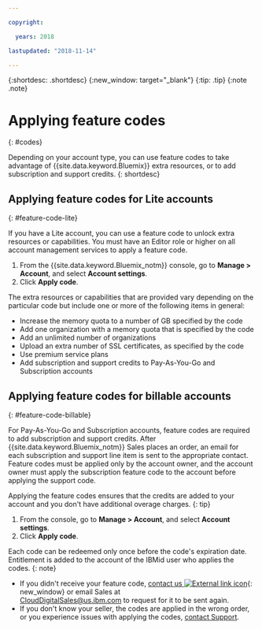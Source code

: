```yaml
---

copyright:

  years: 2018

lastupdated: "2018-11-14" 

---
```


{:shortdesc: .shortdesc}
{:new_window: target="_blank"}
{:tip: .tip}
{:note .note}


# Applying feature codes
{: #codes}

Depending on your account type, you can use feature codes to take advantage of {{site.data.keyword.Bluemix}} extra resources, or to add subscription and support credits.
{: shortdesc}


## Applying feature codes for Lite accounts
{: #feature-code-lite}

If you have a Lite account, you can use a feature code to unlock extra resources or capabilities. You must have an Editor role or higher on all account management services to apply a feature code.  

1. From the {{site.data.keyword.Bluemix_notm}} console, go to **Manage > Account**, and select **Account settings**. 
2. Click **Apply code**. 

The extra resources or capabilities that are provided vary depending on the particular code but include one or more of the following items in general:

  * Increase the memory quota to a number of GB specified by the code
  * Add one organization with a memory quota that is specified by the code
  * Add an unlimited number of organizations
  * Upload an extra number of SSL certificates, as specified by the code
  * Use premium service plans
  * Add subscription and support credits to Pay-As-You-Go and Subscription accounts


## Applying feature codes for billable accounts
{: #feature-code-billable}

For Pay-As-You-Go and Subscription accounts, feature codes are required to add subscription and support credits. After {{site.data.keyword.Bluemix_notm}} Sales places an order, an email for each subscription and support line item is sent to the appropriate contact. Feature codes must be applied only by the account owner, and the account owner must apply the subscription feature code to the account before applying the support code. 

Applying the feature codes ensures that the credits are added to your account and you don't have additional overage charges.
{: tip} 

1. From the console, go to **Manage > Account**, and select **Account settings**. 
2. Click **Apply code**. 

  Each code can be redeemed only once before the code's expiration date. Entitlement is added to the account of the IBMid user who applies the codes.
  {: note}

  * If you didn't receive your feature code, [contact us ![External link icon](../icons/launch-glyph.svg "External link icon")](https://www.ibm.com/cloud-computing/bluemix/contact-us){: new_window} or email Sales at CloudDigitalSales@us.ibm.com to request for it to be sent again.
  * If you don't know your seller, the codes are applied in the wrong order, or you experience issues with applying the codes, [contact Support](/docs/get-support/howtogetsupport.html). 

 

